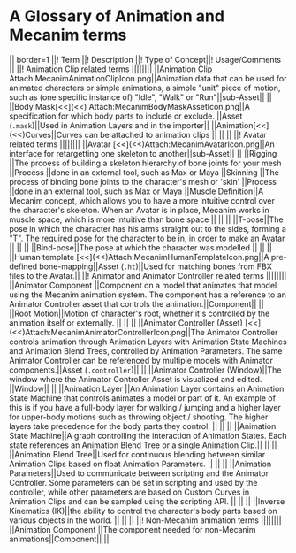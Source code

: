 A Glossary of Animation and Mecanim terms
=========================================


|| border=1
||! Term ||! Description ||! Type of Concept||! Usage/Comments ||
||! Animation Clip related terms ||||||||
||Animation Clip Attach:MecanimAnimationClipIcon.png||Animation data that can be used for animated characters or simple animations, a simple "unit" piece of motion, such as (one specific instance of) "Idle", "Walk" or "Run"||sub-Asset|| ||
||Body Mask[<<](<<) Attach:MecanimBodyMaskAssetIcon.png||A specification for which body parts to include or exclude. ||Asset (`.mask`)||Used in Animation Layers and in the importer||
||Animation[<<](<<)Curves||Curves can be attached to animation clips || || ||
||! Avatar related terms ||||||||
||Avatar [<<](<<)Attach:MecanimAvatarIcon.png||An interface for retargetting one skeleton to another||sub-Asset|| ||
||Rigging ||The prcoess of building a skeleton hierarchy of bone joints for your mesh ||Process ||done in an external tool, such as Max or Maya
||Skinning ||The process of binding bone joints to the character's mesh or 'skin' ||Process ||done in an external tool, such as Max or Maya
||Muscle Definition||A Mecanim concept, which allows you to have a more intuitive control over the character's skeleton. When an Avatar is in place, Mecanim works in muscle space, which is more intuitive than bone space || ||  ||
||T-pose||The pose in which the character has his arms straight out to the sides, forming a "T". The required pose for the character to be in, in order to make an Avatar || || ||
||Bind-pose||The pose at which the character was modelled || || ||
||Human template [<<](<<)Attach:MecanimHumanTemplateIcon.png||A pre-defined bone-mapping||Asset (`.ht`)||Used for matching bones from FBX files to the Avatar.||
||! Animator and Animator Controller related terms ||||||||
||Animator Component ||Component on a model that animates that model using the Mecanim animation system. The component has a reference to an Animator Controller asset that controls the animation.||Component|| ||
||Root Motion||Motion of character's root, whether it's controlled by the animation itself or externally. || || ||
||Animator Controller (Asset) [<<](<<)Attach:MecanimAnimatorControllerIcon.png||The Animator Controller controls animation through Animation Layers with Animation State Machines and Animation Blend Trees, controlled by Animation Parameters. The same Animator Controller can be referenced by multiple models with Animator components.||Asset (`.controller`)|| ||
||Animator Controller (Window)||The window where the Animator Controller Asset is visualized and edited. ||Window|| ||
||Animation Layer ||An Animation Layer contains an Animation State Machine that controls animates a model or part of it. An example of this is if you have a full-body layer for walking / jumping and a higher layer for upper-body motions such as throwing object / shooting. The higher layers take precedence for the body parts they control. || || ||
||Animation State Machine||A graph controlling the interaction of Animation States. Each state references an Animation Blend Tree or a single Animation Clip.|| || ||
||Animation Blend Tree||Used for continuous blending between similar Animation Clips based on float Animation Parameters. || || ||
||Animation Parameters||Used to communicate between scripting and the Animator Controller. Some parameters can be set in scripting and used by the controller, while other parameters are based on Custom Curves in Animation Clips and can be sampled using the scripting API. || || ||
||Inverse Kinematics (IK)||the ability to control the character's body parts based on various objects in the world. || || ||
||! Non-Mecanim animation terms ||||||||
||Animation Component ||The component needed for non-Mecanim animations||Component|| ||
